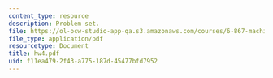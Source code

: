 ```yaml
---
content_type: resource
description: Problem set.
file: https://ol-ocw-studio-app-qa.s3.amazonaws.com/courses/6-867-machine-learning-fall-2006/f11ea4792f43a775187d45477bfd7952_hw4.pdf
file_type: application/pdf
resourcetype: Document
title: hw4.pdf
uid: f11ea479-2f43-a775-187d-45477bfd7952
---
```

